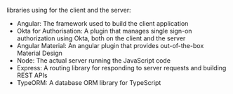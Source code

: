libraries using for the client and the server:

* Angular: The framework used to build the client application
* Okta for Authorisation: A plugin that manages single sign-on authorization using Okta, both on the client and the server
* Angular Material: An angular plugin that provides out-of-the-box Material Design
* Node: The actual server running the JavaScript code
* Express: A routing library for responding to server requests and building REST APIs
* TypeORM: A database ORM library for TypeScript
